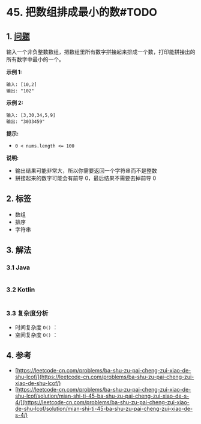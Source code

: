 # 45. 把数组排成最小的数\#TODO

## 1. [问题](https://leetcode-cn.com/problems/ba-shu-zu-pai-cheng-zui-xiao-de-shu-lcof/)

输入一个非负整数数组，把数组里所有数字拼接起来排成一个数，打印能拼接出的所有数字中最小的一个。

**示例 1:**

```text
输入: [10,2]
输出: "102"
```

**示例 2:**

```text
输入: [3,30,34,5,9]
输出: "3033459"
```

**提示:**

* `0 < nums.length <= 100`

**说明:**

* 输出结果可能非常大，所以你需要返回一个字符串而不是整数
* 拼接起来的数字可能会有前导 0，最后结果不需要去掉前导 0

## 2. 标签

* 数组
* 排序
* 字符串

## 3. 解法

### 3.1 Java

```java

```

### 3.2 Kotlin

```kotlin

```

### 3.3 复杂度分析

* 时间复杂度 `O()` ：
* 空间复杂度 `O()` ：

## 4. 参考

* [https://leetcode-cn.com/problems/ba-shu-zu-pai-cheng-zui-xiao-de-shu-lcof/](https://leetcode-cn.com/problems/ba-shu-zu-pai-cheng-zui-xiao-de-shu-lcof/)
* [https://leetcode-cn.com/problems/ba-shu-zu-pai-cheng-zui-xiao-de-shu-lcof/solution/mian-shi-ti-45-ba-shu-zu-pai-cheng-zui-xiao-de-s-4/](https://leetcode-cn.com/problems/ba-shu-zu-pai-cheng-zui-xiao-de-shu-lcof/solution/mian-shi-ti-45-ba-shu-zu-pai-cheng-zui-xiao-de-s-4/)

